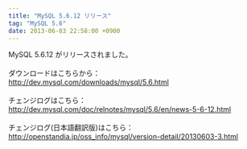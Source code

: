 ```yaml
---
title: "MySQL 5.6.12 リリース"
tag: "MySQL 5.6"
date: 2013-06-03 22:58:00 +0900
---
```


MySQL 5.6.12 がリリースされました。<br>
<br>
ダウンロードはこちらから：<br>
http://dev.mysql.com/downloads/mysql/5.6.html<br>
<br>
チェンジログはこちら：<br>
http://dev.mysql.com/doc/relnotes/mysql/5.6/en/news-5-6-12.html<br>
<br>
チェンジログ(日本語翻訳版)はこちら：<br>
http://openstandia.jp/oss_info/mysql/version-detail/20130603-3.html<br>
<br>
<br>
